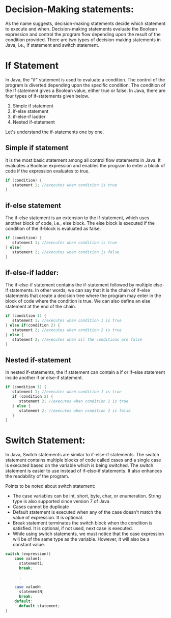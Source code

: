 # Decision-Making statements:
As the name suggests, decision-making statements decide which statement to execute and when. Decision-making statements evaluate the Boolean expression and control the program flow depending upon the result of the condition provided. There are two types of decision-making statements in Java, i.e., If statement and switch statement.

# If Statement
In Java, the "if" statement is used to evaluate a condition. The control of the program is diverted depending upon the specific condition. The condition of the If statement gives a Boolean value, either true or false. In Java, there are four types of if-statements given below.

1. Simple if statement
2. if-else statement
3. if-else-if ladder
4. Nested if-statement

Let's understand the if-statements one by one.

## Simple if statement
It is the most basic statement among all control flow statements in Java. It evaluates a Boolean expression and enables the program to enter a block of code if the expression evaluates to true.

```java
if (condition) {    
   statement 1; //executes when condition is true   
}    
```
## if-else statement
The if-else statement is an extension to the if-statement, which uses another block of code, i.e., else block. The else block is executed if the condition of the if-block is evaluated as false.

```java
if (condition) {    
   statement 1; //executes when condition is true   
} else{  
   statement 2; //executes when condition is false   
}  
```
## if-else-if ladder:
The if-else-if statement contains the if-statement followed by multiple else-if statements. In other words, we can say that it is the chain of if-else statements that create a decision tree where the program may enter in the block of code where the condition is true. We can also define an else statement at the end of the chain.

```java
if (condition 1) {    
   statement 1; //executes when condition 1 is true   
} else if(condition 2) {  
   statement 2; //executes when condition 2 is true   
} else {  
   statement 2; //executes when all the conditions are false   
}  
```

## Nested if-statement
In nested if-statements, the if statement can contain a if or if-else statement inside another if or else-if statement.

```java
if (condition 1) {    
   statement 1; //executes when condition 1 is true   
   if (condition 2) {  
      statement 2; //executes when condition 2 is true   
   } else {  
      statement 2; //executes when condition 2 is false   
   }  
}  
```

# Switch Statement:
In Java, Switch statements are similar to if-else-if statements. The switch statement contains multiple blocks of code called cases and a single case is executed based on the variable which is being switched. The switch statement is easier to use instead of if-else-if statements. It also enhances the readability of the program.

Points to be noted about switch statement:

- The case variables can be int, short, byte, char, or enumeration. String type is also supported since version 7 of Java
- Cases cannot be duplicate
- Default statement is executed when any of the case doesn't match the value of expression. It is optional.
- Break statement terminates the switch block when the condition is satisfied. It is optional, if not used, next case is executed.
- While using switch statements, we must notice that the case expression will be of the same type as the variable. However, it will also be a constant value.

```java
switch (expression){  
    case value1:  
      statement1;  
      break;  
      .  
      .  
      .  
    case valueN:  
      statementN;  
      break;  
    default:  
      default statement;  
}  
```
